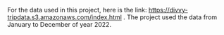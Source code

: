 For the data used in this project, here is the link: https://divvy-tripdata.s3.amazonaws.com/index.html
. The project used the data from January to December of year 2022.
